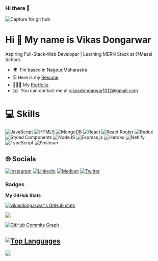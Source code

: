 ### Hi there 👋
![Capture for git hub](https://images.squarespace-cdn.com/content/v1/5769fc401b631bab1addb2ab/1541580611624-TE64QGKRJG8SWAIUS7NS/coding-freak.gif)

Hi 👋 My name is Vikas Dongarwar
=============================

Aspiring Full-Stack-Web Developer | Learning MERN Stack at @Masai School.

* 🌍  I'm based in Nagpur,Maharastra
* 🖺   Here is my [Resume](https://drive.google.com/file/d/1pNVdYWb4dIqKoryYfiHFsypd4Zst5zwp/view?usp=sharing)
* 👨🏼‍💻  My [Portfolio](https://vikasdongarwar.github.io/)
* ✉️  You can contact me at [vikasdongarwar1012@gmail.com](mailto:vikasdongarwar1012@gmail.com)



# 💻 Skills
![JavaScript](https://img.shields.io/badge/javascript-%23323330.svg?style=for-the-badge&logo=javascript&logoColor=%23F7DF1E) ![HTML5](https://img.shields.io/badge/html5-%23E34F26.svg?style=for-the-badge&logo=html5&logoColor=white) ![MongoDB](https://img.shields.io/badge/MongoDB-%234ea94b.svg?style=for-the-badge&logo=mongodb&logoColor=white) ![React](https://img.shields.io/badge/react-%2320232a.svg?style=for-the-badge&logo=react&logoColor=%2361DAFB) ![React Router](https://img.shields.io/badge/React_Router-CA4245?style=for-the-badge&logo=react-router&logoColor=white) ![Redux](https://img.shields.io/badge/redux-%23593d88.svg?style=for-the-badge&logo=redux&logoColor=white) ![Styled Components](https://img.shields.io/badge/styled--components-DB7093?style=for-the-badge&logo=styled-components&logoColor=white) ![NodeJS](https://img.shields.io/badge/node.js-6DA55F?style=for-the-badge&logo=node.js&logoColor=white) ![Express.js](https://img.shields.io/badge/express.js-%23404d59.svg?style=for-the-badge&logo=express&logoColor=%2361DAFB) ![Heroku](https://img.shields.io/badge/heroku-%23430098.svg?style=for-the-badge&logo=heroku&logoColor=white) ![Netlify](https://img.shields.io/badge/netlify-%23000000.svg?style=for-the-badge&logo=netlify&logoColor=#00C7B7) ![TypeScript](https://img.shields.io/badge/typescript-%23007ACC.svg?style=for-the-badge&logo=typescript&logoColor=white) ![Postman](https://img.shields.io/badge/Postman-FF6C37?style=for-the-badge&logo=postman&logoColor=white)

## 🌐 Socials
[![Instagram](https://img.shields.io/badge/Instagram-%23E4405F.svg?logo=Instagram&logoColor=white)](https://www.instagram.com/vik_d_13/) [![LinkedIn](https://img.shields.io/badge/LinkedIn-%231DA1F2.svg?logo=LinkedIn&logoColor=white)](https://www.linkedin.com/in/vikas-dongarwar-4254b0253) [![Medium](https://img.shields.io/badge/Medium-12100E?logo=medium&logoColor=white)](https://medium.com/@vikasdongarwar1012) [![Twitter](https://img.shields.io/badge/Twitter-%231DA1F2.svg?logo=Twitter&logoColor=white)](https://twitter.com/nikeshborkar8)  

<!-- [![Stack Overflow](https://img.shields.io/badge/-Stackoverflow-FE7A16?logo=stack-overflow&logoColor=white)]()-->



### Badges

<b>My GitHub Stats</b>

<a href="http://www.github.com/vikasdongarwar"><img src="https://github-readme-stats.vercel.app/api?username=vikasdongarwar&show_icons=true&hide=&count_private=true&title_color=0891b2&text_color=ffffff&icon_color=0891b2&bg_color=000000&hide_border=true&show_icons=true" alt="vikasdongarwar's GitHub stats" /></a>

<a href="http://www.github.com/vikasdongarwar"><img src="https://github-readme-streak-stats.herokuapp.com/?user=vikasdongarwar&stroke=ffffff&background=000000&ring=0891b2&fire=0891b2&currStreakNum=ffffff&currStreakLabel=0891b2&sideNums=ffffff&sideLabels=ffffff&dates=ffffff&hide_border=true" /></a>

<a href="http://www.github.com/vikasdongarwar"><img src="https://activity-graph.herokuapp.com/graph?username=vikasdongarwar&bg_color=000000&color=ffffff&line=0891b2&point=ffffff&area_color=000000&area=true&hide_border=true&custom_title=GitHub%20Commits%20Graph" alt="GitHub Commits Graph" /></a>

<a href="https://github.com/vikasdongarwar" align="left"><img src="https://github-readme-stats.vercel.app/api/top-langs/?username=vikasdongarwar&langs_count=10&title_color=0891b2&text_color=ffffff&icon_color=0891b2&bg_color=000000&hide_border=true&locale=en&custom_title=Top%20%Languages" alt="Top Languages" /></a>
---
[![](https://visitcount.itsvg.in/api?id=vikasdongarwar&icon=0&color=0)](https://visitcount.itsvg.in)
